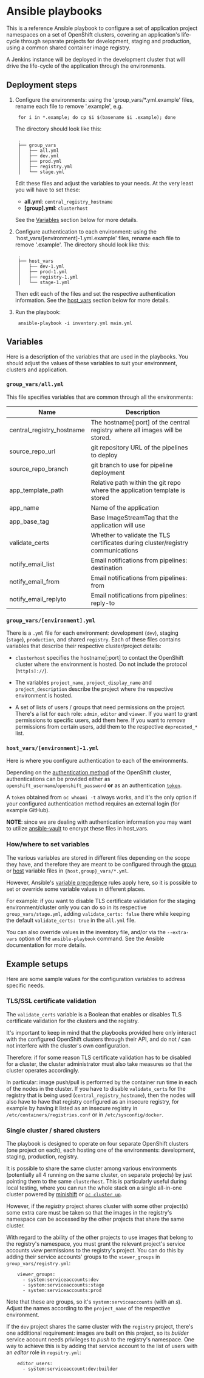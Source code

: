 # Ansible playbooks

This is a reference Ansible playbook to configure a set of application project
namespaces on a set of OpenShift clusters, covering an application's life-cycle
through separate projects for development, staging and production, using a
common shared container image registry.

A Jenkins instance will be deployed in the development cluster that will drive
the life-cycle of the application through the environments.

## Deployment steps

1. Configure the environments: using the 'group_vars/\*.yml.example' files,
   rename each file to remove '.example', e.g.

        for i in *.example; do cp $i $(basename $i .example); done

   The directory should look like this:

        .
        ├── group_vars
        │   ├── all.yml
        │   ├── dev.yml
        │   ├── prod.yml
        │   ├── registry.yml
        │   └── stage.yml

   Edit these files and adjust the variables to your needs. At the very least
   you will have to set these:

   - **all.yml**: `central_registry_hostname`
   - **[group].yml**: `clusterhost`

   See the [Variables](#variables) section below for more details.

2. Configure authentication to each environment: using the
   'host_vars/[environment]-1.yml.example' files, rename each file to remove
   '.example'. The directory should look like this:

        .
        ├── host_vars
        │   ├── dev-1.yml
        │   ├── prod-1.yml
        │   ├── registry-1.yml
        │   └── stage-1.yml

   Then edit each of the files and set the respective authentication
   information. See the [host_vars](#host-vars) section below for more details.

3. Run the playbook:

        ansible-playbook -i inventory.yml main.yml

## Variables                                        <a id="variables"/>

Here is a description of the variables that are used in the playbooks. You
should adjust the values of these variables to suit your environment, clusters
and application.

### `group_vars/all.yml`

This file specifies variables that are common through all the environments:

| Name                      | Description                                                                    |
|---------------------------|--------------------------------------------------------------------------------|
| central_registry_hostname | The hostname[:port] of the central registry where all images will be stored.   |
| source_repo_url           | git repository URL of the pipelines to deploy                                  |
| source_repo_branch        | git branch to use for pipeline deployment                                      |
| app_template_path         | Relative path within the git repo where the application template is stored     |
| app_name                  | Name of the application                                                        |
| app_base_tag              | Base ImageStreamTag that the application will use                              |
| validate_certs            | Whether to validate the TLS certificates during cluster/registry communications |
| notify_email_list         | Email notifications from pipelines: destination                                |
| notify_email_from         | Email notifications from pipelines: from                                       |
| notify_email_replyto      | Email notifications from pipelines: reply-to                                   |

### `group_vars/[environment].yml`

There is a `.yml` file for each environment: development (`dev`), staging (`stage`),
`production`, and shared `registry`. Each of these files contains variables that
describe their respective cluster/project details:

* `clusterhost` specifies the hostname[:port] to contact the OpenShift cluster
   where the environment is hosted. Do not include the protocol (`http[s]://`).

* The variables `project_name`, `project_display_name` and `project_description`
  describe the project where the respective environment is hosted.

* A set of lists of users / groups that need permissions on the project. There's
  a list for each role: `admin`, `editor` and `viewer`. If you want to grant
  permissions to specific users, add them here. If you want to *remove*
  permissions from certain users, add them to the respective `deprecated_*`
  list.

### `host_vars/[environment]-1.yml`                       <a id="host-vars"/>

Here is where you configure authentication to each of the environments.

Depending on the
[authentication method](https://docs.openshift.com/container-platform/3.6/install_config/configuring_authentication.html)
of the OpenShift cluster, authentications can be provided either as `openshift_username`/`openshift_password` **or** as an authentication [`token`](https://docs.openshift.com/container-platform/3.6/cli_reference/get_started_cli.html#installing-the-cli).

A `token` obtained from `oc whoami -t` always works, and it's the only option if your configured authentication method requires an external login (for example GitHub).

**NOTE**: since we are dealing with authentication information you may want to
utilize [ansible-vault](https://docs.ansible.com/ansible/2.4/vault.html) to
encrypt these files in host_vars.

### How/where to set variables

The various variables are stored in different files depending on the scope they
have, and therefore they are meant to be configured through the
[group](group_vars/) or [host](host_vars/) variable files in
`{host,group}_vars/*.yml`.

However, Ansible's
[variable precedence](http://docs.ansible.com/ansible/2.4/playbooks_variables.html#variable-precedence-where-should-i-put-a-variable)
rules apply here, so it is possible to set or override some variable values in
different places.

For example: if you want to disable TLS certificate validation for the staging
environment/cluster only you can do so in its respective `group_vars/stage.yml`,
adding `validate_certs: false` there while keeping the default `validate_certs:
true` in the `all.yml` file.

You can also override values in the inventory file, and/or via the
`--extra-vars` option of the `ansible-playbook` command. See the Ansible
documentation for more details.

## Example setups

Here are some sample values for the configuration variables to address specific
needs.

### TLS/SSL certificate validation

The `validate_certs` variable is a Boolean that enables or disables TLS
certificate validation for the clusters and the registry.

It's important to keep in mind that the playbooks provided here only interact
with the configured OpenShift clusters through their API, and do not / can not
interfere with the cluster's own configuration.

Therefore: if for some reason TLS certificate validation has to be disabled for
a cluster, the cluster administrator must also take measures so that the cluster
operates accordingly.

In particular: image push/pull is performed by the container run time in each of
the nodes in the cluster. If you have to disable `validate_certs` for the
registry that is being used (`central_registry_hostname`), then the nodes will
also have to have that registry configured as an insecure registry, for example
by having it listed as an insecure registry in `/etc/containers/registries.conf`
or in `/etc/sysconfig/docker`.

### Single cluster / shared clusters

The playbook is designed to operate on four separate OpenShift clusters (one
project on each), each hosting one of the environments: development, staging,
production, registry.

It is possible to share the same cluster among various environments (potentially
all 4 running on the same cluster, on separate projects) by just pointing them
to the same `clusterhost`. This is particularly useful during local testing,
where you can run the whole stack on a single all-in-one cluster powered by
[minishift](https://github.com/minishift/minishift) or
[`oc cluster up`](https://github.com/openshift/origin/blob/master/docs/cluster_up_down.md).

However, if the *registry* project shares cluster with some other project(s)
some extra care must be taken so that the images in the registry's namespace can
be accessed by the other projects that share the same cluster.

With regard to the ability of the other projects to use images that belong to
the registry's namespace, you must grant the relevant project's service accounts
*view* permissions to the registry's project. You can do this by adding their
service accounts' groups to the `viewer_groups` in `group_vars/registry.yml`:

        viewer_groups:
          - system:serviceaccounts:dev
          - system:serviceaccounts:stage
          - system:serviceaccounts:prod

Note that these are groups, so it's `system:serviceaccounts` (with an
*s*). Adjust the names according to the `project_name` of the respective
environment.

If the `dev` project shares the same cluster with the `registry` project,
there's one additional requirement: images are built on this project, so its
*builder* service account needs privileges to *push* to the registry's
namespace. One way to achieve this is by adding that service account to the list of users with an *editor* role in `regsitry.yml`:

        editor_users:
          - system:serviceaccount:dev:builder
